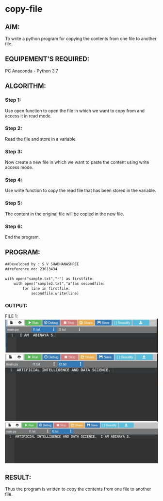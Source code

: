 # copy-file
## AIM:
To write a python program for copying the contents from one file to another file.
## EQUIPEMENT'S REQUIRED: 
PC
Anaconda - Python 3.7
## ALGORITHM: 
### Step 1:
Use open function to open the file in which we want to copy from and access it in read mode.
### Step 2:
Read the file and store in a variable
### Step 3:
Now create a new file in which we want to paste the content using write access mode.
### Step 4:
Use write function to copy the read file that has been stored in the variable.
### Step 5:
The content in the original file will be copied in the new file.
### Step 6:
End the program.


## PROGRAM:
```
##Developed by : S V SHADHANASHREE
##reference no: 23013434

with open("sample.txt","r") as firstfile:
    with open("sample2.txt","a")as secondfile:
        for line in firstfile:
            secondfile.write(line)

```
### OUTPUT:

FILE 1:
![OUTPUT](./PIC%201.jpg)
![OUTPUT](./PIC%202.jpg)
![OUTPUT](./PIC%203.jpg)



## RESULT:
Thus the program is written to copy the contents from one file to another file.